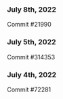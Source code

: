 ### July 8th, 2022

Commit #21990

### July 5th, 2022

Commit #314353


### July 4th, 2022

Commit #72281
